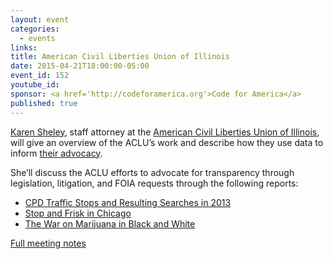 ```yaml
---
layout: event
categories: 
  - events
links:
title: American Civil Liberties Union of Illinois
date: 2015-04-21T18:00:00-05:00
event_id: 152
youtube_id: 
sponsor: <a href='http://codeforamerica.org'>Code for America</a>
published: true
---
```


[Karen Sheley](https://www.linkedin.com/pub/karen-sheley/6/bb5/239), staff attorney at the [American Civil Liberties Union of Illinois](http://www.aclu-il.org/), will give an overview of the ACLU’s work and describe how they use data to inform [their advocacy](http://www.aclu-il.org/about/publications/).  

She’ll discuss the ACLU efforts to advocate for transparency through legislation, litigation, and FOIA requests through the following reports:

* [CPD Traffic Stops and Resulting Searches in 2013](http://www.aclu-il.org/cpd-traffic-stops-and-resulting-searches-in-2013/)
* [Stop and Frisk in Chicago](http://www.aclu-il.org/stop-and-frisk-in-chicago1/)
* [The War on Marijuana in Black and White](https://www.aclu.org/criminal-law-reform/war-marijuana-black-and-white-report)

[Full meeting notes](https://docs.google.com/document/d/1E-UMMeTSeg7ckaxV5sk7Jkd6BtJDiF6MD3_cYNhBapM/edit#heading=h.w6x6nch9h7ds)